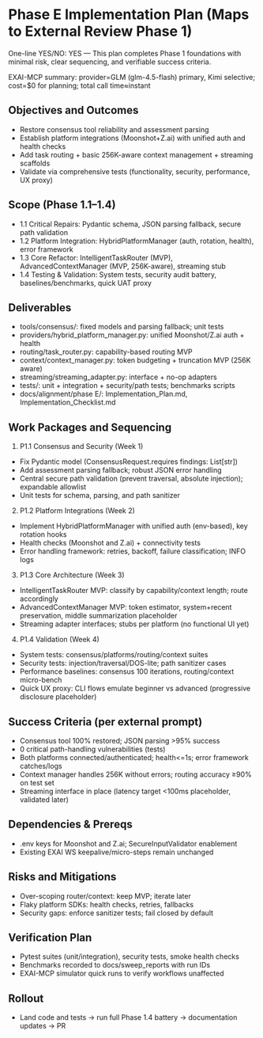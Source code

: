 # Phase E Implementation Plan (Maps to External Review Phase 1)

One-line YES/NO: YES — This plan completes Phase 1 foundations with minimal risk, clear sequencing, and verifiable success criteria.

EXAI-MCP summary: provider=GLM (glm-4.5-flash) primary, Kimi selective; cost=$0 for planning; total call time≈instant

## Objectives and Outcomes
- Restore consensus tool reliability and assessment parsing
- Establish platform integrations (Moonshot+Z.ai) with unified auth and health checks
- Add task routing + basic 256K-aware context management + streaming scaffolds
- Validate via comprehensive tests (functionality, security, performance, UX proxy)

## Scope (Phase 1.1–1.4)
- 1.1 Critical Repairs: Pydantic schema, JSON parsing fallback, secure path validation
- 1.2 Platform Integration: HybridPlatformManager (auth, rotation, health), error framework
- 1.3 Core Refactor: IntelligentTaskRouter (MVP), AdvancedContextManager (MVP, 256K-aware), streaming stub
- 1.4 Testing & Validation: System tests, security audit battery, baselines/benchmarks, quick UAT proxy

## Deliverables
- tools/consensus/: fixed models and parsing fallback; unit tests
- providers/hybrid_platform_manager.py: unified Moonshot/Z.ai auth + health
- routing/task_router.py: capability-based routing MVP
- context/context_manager.py: token budgeting + truncation MVP (256K aware)
- streaming/streaming_adapter.py: interface + no-op adapters
- tests/: unit + integration + security/path tests; benchmarks scripts
- docs/alignment/phase E/: Implementation_Plan.md, Implementation_Checklist.md

## Work Packages and Sequencing
1) P1.1 Consensus and Security (Week 1)
- Fix Pydantic model (ConsensusRequest.requires findings: List[str])
- Add assessment parsing fallback; robust JSON error handling
- Central secure path validation (prevent traversal, absolute injection); expandable allowlist
- Unit tests for schema, parsing, and path sanitizer

2) P1.2 Platform Integrations (Week 2)
- Implement HybridPlatformManager with unified auth (env-based), key rotation hooks
- Health checks (Moonshot and Z.ai) + connectivity tests
- Error handling framework: retries, backoff, failure classification; INFO logs

3) P1.3 Core Architecture (Week 3)
- IntelligentTaskRouter MVP: classify by capability/context length; route accordingly
- AdvancedContextManager MVP: token estimator, system+recent preservation, middle summarization placeholder
- Streaming adapter interfaces; stubs per platform (no functional UI yet)

4) P1.4 Validation (Week 4)
- System tests: consensus/platforms/routing/context suites
- Security tests: injection/traversal/DOS-lite; path sanitizer cases
- Performance baselines: consensus 100 iterations, routing/context micro-bench
- Quick UX proxy: CLI flows emulate beginner vs advanced (progressive disclosure placeholder)

## Success Criteria (per external prompt)
- Consensus tool 100% restored; JSON parsing >95% success
- 0 critical path-handling vulnerabilities (tests)
- Both platforms connected/authenticated; health<=1s; error framework catches/logs
- Context manager handles 256K without errors; routing accuracy ≥90% on test set
- Streaming interface in place (latency target <100ms placeholder, validated later)

## Dependencies & Prereqs
- .env keys for Moonshot and Z.ai; SecureInputValidator enablement
- Existing EXAI WS keepalive/micro-steps remain unchanged

## Risks and Mitigations
- Over-scoping router/context: keep MVP; iterate later
- Flaky platform SDKs: health checks, retries, fallbacks
- Security gaps: enforce sanitizer tests; fail closed by default

## Verification Plan
- Pytest suites (unit/integration), security tests, smoke health checks
- Benchmarks recorded to docs/sweep_reports with run IDs
- EXAI-MCP simulator quick runs to verify workflows unaffected

## Rollout
- Land code and tests -> run full Phase 1.4 battery -> documentation updates -> PR

